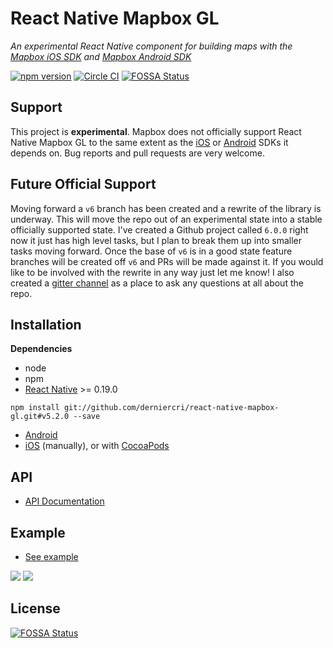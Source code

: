 # React Native Mapbox GL

_An experimental React Native component for building maps with the [Mapbox iOS SDK](https://www.mapbox.com/ios-sdk/) and [Mapbox Android SDK](https://www.mapbox.com/android-sdk/)_

[![npm version](https://badge.fury.io/js/react-native-mapbox-gl.svg)](https://badge.fury.io/js/react-native-mapbox-gl) [![Circle CI](https://circleci.com/gh/mapbox/react-native-mapbox-gl/tree/master.svg?style=svg)](https://circleci.com/gh/mapbox/react-native-mapbox-gl/tree/master)
[![FOSSA Status](https://app.fossa.io/api/projects/git%2Bhttps%3A%2F%2Fgithub.com%2Fmapbox%2Freact-native-mapbox-gl.svg?type=shield)](https://app.fossa.io/projects/git%2Bhttps%3A%2F%2Fgithub.com%2Fmapbox%2Freact-native-mapbox-gl?ref=badge_shield)

## Support

This project is **experimental**. Mapbox does not officially support React Native Mapbox GL to the same extent as the [iOS](https://www.mapbox.com/ios-sdk/) or [Android](https://www.mapbox.com/android-sdk/) SDKs it depends on. Bug reports and pull requests are very welcome.

## Future Official Support
Moving forward a `v6` branch has been created and a rewrite of the library is underway.  This will move the repo out of an experimental state into a stable officially supported state. I've created a Github project called `6.0.0` right now it just has high level tasks, but I plan to break them up into smaller tasks moving forward. Once the base of `v6` is in a good state feature branches will be created off `v6` and PRs will be made against it. If you would like to be involved with the rewrite in any way just let me know! I also created a [gitter channel](https://gitter.im/react-native-mapbox-gl/Lobby?utm_source=share-link&utm_medium=link&utm_campaign=share-link) as a place to ask any questions at all about the repo.

## Installation

**Dependencies**

* node
* npm
* [React Native](https://facebook.github.io/react-native/) >= 0.19.0

```
npm install git://github.com/derniercri/react-native-mapbox-gl.git#v5.2.0 --save
```

* [Android](/android/install.md)
* [iOS](/ios/install.md) (manually),
  or with [CocoaPods](/ios/install-cocoapods.md)

## API
* [API Documentation](/API.md)

## Example
* [See example](/example.js)

![](http://i.imgur.com/I8XkXcS.jpg)
![](https://cldup.com/A8S_7rLg1L.png)

## License
[![FOSSA Status](https://app.fossa.io/api/projects/git%2Bhttps%3A%2F%2Fgithub.com%2Fmapbox%2Freact-native-mapbox-gl.svg?type=large)](https://app.fossa.io/projects/git%2Bhttps%3A%2F%2Fgithub.com%2Fmapbox%2Freact-native-mapbox-gl?ref=badge_large)
